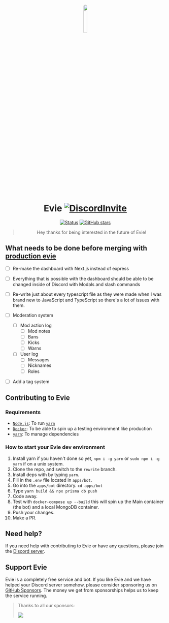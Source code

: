 <div align="center">

<img src="https://github.com/TeamEvie.png" width="15%" class="round" style="border-radius: 50%;">

# Evie [![DiscordInvite](https://discord.com/api/guilds/819106797028769844/embed.png)](https://evie.pw/discord)

[![Status](https://top.gg/api/widget/status/807543126424158238.svg?noavatar=true)](https://top.gg/bot/807543126424158238)
[![GitHub stars](https://img.shields.io/github/stars/TeamEvie/Evie?style=flat-square)](https://github.com/TeamEvie/Evie/stargazers)

> Hey thanks for being interested in the future of Evie!

</div>

## What needs to be done before merging with [production evie]

- [ ] Re-make the dashboard with Next.js instead of express
- [ ] Everything that is possible with the dashboard should be able to be changed inside of Discord with Modals and slash commands
- [ ] Re-write just about every typescript file as they were made when I was brand new to JavaScript and TypeScript so there's a lot of issues with them.
- [ ] Moderation system

  - [ ] Mod action log
    - [ ] Mod notes
    - [ ] Bans
    - [ ] Kicks
    - [ ] Warns
  - [ ] User log
    - [ ] Messages
    - [ ] Nicknames
    - [ ] Roles

- [ ] Add a tag system

## Contributing to Evie

### Requirements

- [`Node.js`]: To run [`yarn`]
- [`Docker`]: To be able to spin up a testing environment like production
- [`yarn`]: To manage dependencies

### How to start your Evie dev environment

1. Install yarn if you haven't done so yet, `npm i -g yarn` or `sudo npm i -g yarn` if on a unix system.
2. Clone the repo, and switch to the `rewrite` branch.
3. Install deps with by typing `yarn`.
4. Fill in the `.env` file located in `apps/bot`.
5. Go into the `apps/bot` directory. `cd apps/bot`
6. Type `yarn build && npx prisma db push`
7. Code away.
8. Test with `docker-compose up --build` this will spin up the Main container (the bot) and a local MongoDB container.
9. Push your changes.
10. Make a PR.

## Need help?

If you need help with contributing to Evie or have any questions, please join the [Discord server](https://evie.pw/discord).

## Support Evie

Evie is a completely free service and bot. If you like Evie and we have helped your Discord server somehow, please consider sponsoring us on [GitHub Sponsors](https://github.com/sponsors/twisttaan). The money we get from sponsorships helps us to keep the service running.

> Thanks to all our sponsors:
>
> <img src="https://sponsors.harjyotsahni.com/twisttaan.svg"><img>

<!----------------- Quick-Links --------------->

[`node.js`]: https://nodejs.org/en/
[`docker`]: https://www.docker.com/
[`yarn`]: https://yarnpkg.com/
[production evie]: https://evie.pw/bot
